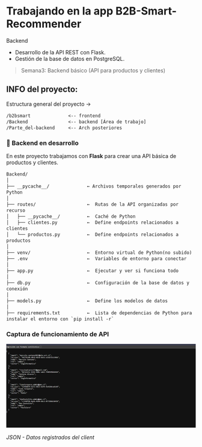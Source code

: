# Trabajando en la app  B2B-Smart-Recommender
Backend 
- Desarrollo de la API REST con 
Flask. 
- Gestión de la base de datos en 
PostgreSQL. 

> Semana3: Backend básico (API para productos y clientes) 

## INFO del proyecto:
Estructura general del proyecto →
```
/b2bsmart              <-- frontend
/Backend               <-- backend [Área de trabajo]
/Parte_del-backend     <-- Arch posteriores
```

### 🧪 Backend en desarrollo

En este proyecto trabajamos con **Flask** para crear una API básica de productos y clientes.

```
Backend/
│
├── __pycache__/              ← Archivos temporales generados por Python
│
├── routes/                   ←  Rutas de la API organizadas por recurso
│   ├── __pycache__/          ←  Caché de Python
│   ├── clientes.py           ←  Define endpoints relacionados a clientes
│   └── productos.py          ←  Define endpoints relacionados a productos
│
├── venv/                     ←  Entorno virtual de Python(no subido)
├── .env                      ←  Variables de entorno para conectar
│
├── app.py                    ←  Ejecutar y ver si funciona todo
│
├── db.py                     ←  Configuración de la base de datos y conexión 
│
├── models.py                 ←  Define los modelos de datos
│
├── requirements.txt          ←  Lista de dependencias de Python para instalar el entorno con `pip install -r`

```
### Captura de funcionamiento de API

<img src="Parte_del_backend/assets/Captura de pantalla 2025-06-22 203715.png" alt="Tablas Supabase" style="max-width: 100%; height: auto;" />
<p><i>JSON - Datos registrados del client</i></p>
